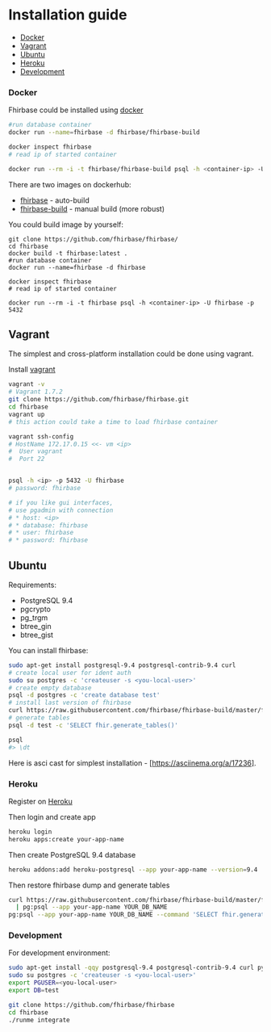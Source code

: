 # Installation guide

- [Docker](#docker)
- [Vagrant](#vagrant)
- [Ubuntu](#ubuntu)
- [Heroku](#heroku)
- [Development](#development)


### Docker

Fhirbase could be installed using [docker](https://www.docker.com/)

```bash
#run database container
docker run --name=fhirbase -d fhirbase/fhirbase-build

docker inspect fhirbase
# read ip of started container

docker run --rm -i -t fhirbase/fhirbase-build psql -h <container-ip> -U fhirbase -p 5432
```

There are two images on dockerhub:
 * [fhirbase](https://registry.hub.docker.com/u/fhirbase/fhirbase) - auto-build
 * [fhirbase-build](https://registry.hub.docker.com/u/fhirbase/fhirbase-build) - manual build (more robust)

You could build image by yourself:

```
git clone https://github.com/fhirbase/fhirbase/
cd fhirbase
docker build -t fhirbase:latest .
#run database container
docker run --name=fhirbase -d fhirbase

docker inspect fhirbase
# read ip of started container

docker run --rm -i -t fhirbase psql -h <container-ip> -U fhirbase -p 5432
```

## Vagrant

The simplest and cross-platform installation could be done using vagrant.

Install [vagrant](http://www.vagrantup.com/downloads)

```bash
vagrant -v
# Vagrant 1.7.2
git clone https://github.com/fhirbase/fhirbase.git
cd fhirbase
vagrant up
# this action could take a time to load fhirbase container

vagrant ssh-config
# HostName 172.17.0.15 <<- vm <ip>
#  User vagrant
#  Port 22


psql -h <ip> -p 5432 -U fhirbase
# password: fhirbase

# if you like gui interfaces,
# use pgadmin with connection
# * host: <ip>
# * database: fhirbase
# * user: fhirbase
# * password: fhirbase
```

## Ubuntu

Requirements:
* PostgreSQL 9.4
* pgcrypto
* pg_trgm
* btree_gin
* btree_gist

You can install fhirbase:

```bash
sudo apt-get install postgresql-9.4 postgresql-contrib-9.4 curl
# create local user for ident auth
sudo su postgres -c 'createuser -s <you-local-user>'
# create empty database
psql -d postgres -c 'create database test'
# install last version of fhirbase
curl https://raw.githubusercontent.com/fhirbase/fhirbase-build/master/fhirbase.sql | psql -d test
# generate tables
psql -d test -c 'SELECT fhir.generate_tables()'

psql
#> \dt
```

Here is asci cast for simplest installation - [https://asciinema.org/a/17236].

### Heroku

Register on [Heroku][]

[Heroku]: https://heroku.com

Then login and create app

```sh
heroku login
heroku apps:create your-app-name
```

Then create PostgreSQL 9.4 database

```sh
heroku addons:add heroku-postgresql --app your-app-name --version=9.4
```

Then restore fhirbase dump and generate tables

```sh
curl https://raw.githubusercontent.com/fhirbase/fhirbase-build/master/fhirbase.sql \
  | pg:psql --app your-app-name YOUR_DB_NAME
pg:psql --app your-app-name YOUR_DB_NAME --command 'SELECT fhir.generate_tables()'
```

### Development

For development environment:

```bash
sudo apt-get install -qqy postgresql-9.4 postgresql-contrib-9.4 curl python
sudo su postgres -c 'createuser -s <you-local-user>'
export PGUSER=<you-local-user>
export DB=test

git clone https://github.com/fhirbase/fhirbase
cd fhirbase
./runme integrate
```
